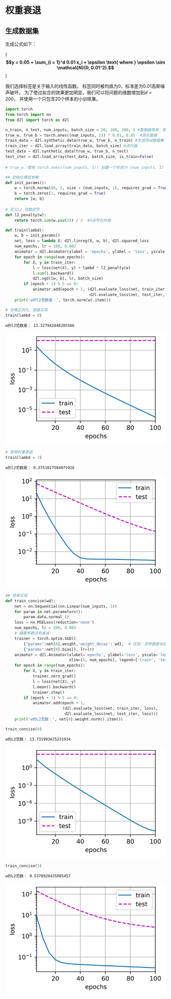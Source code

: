 # 权重衰退

## 生成数据集
生成公式如下：

(**$$y = 0.05 + \sum_{i = 1}^d 0.01 x_i + \epsilon \text{ where }
\epsilon \sim \mathcal{N}(0, 0.01^2).$$**)

我们选择标签是关于输入的线性函数。
标签同时被均值为0，标准差为0.01高斯噪声破坏。
为了使过拟合的效果更加明显，我们可以将问题的维数增加到$d = 200$，
并使用一个只包含20个样本的小训练集。


```python
import torch
from torch import nn
from d2l import torch as d2l
```


```python
n_train, n_test, num_inputs, batch_size = 20, 100, 200, 5 #数据越简单，模型越复杂，越容易过拟合
true_w, true_b = torch.ones((num_inputs, 1)) * 0.01, 0.05  #真实数据
train_data = d2l.synthetic_data(true_w, true_b, n_train) #生成测试数据集
train_iter = d2l.load_array(train_data, batch_size) #迭代器
test_data = d2l.synthetic_data(true_w, true_b, n_test) 
test_iter = d2l.load_array(test_data, batch_size, is_train=False)

# true_w：使用 torch.ones((num_inputs, 1)) 创建一个形状为 (num_inputs, 1) 的张量，其中所有元素初始化为 1，然后乘以 0.01，得到一个形状为 (200, 1) 的张量，代表真实的权重参数。
```


```python
## 初始化模型参数
def init_params():
    w = torch.normal(0, 1, size = (num_inputs, 1), requires_grad = True)
    b = torch.zeros(1, requires_grad = True)
    return [w, b]

# 定义L2 范数惩罚
def l2_penalty(w):
    return torch.sum(w.pow(2)) / 2  #λ会写在外面
```


```python
def train(lambd):
    w, b = init_params()
    net, loss = lambda X: d2l.linreg(X, w, b), d2l.squared_loss
    num_epochs, lr = 100, 0.003
    animator = d2l.Animator(xlabel = 'epochs', ylabel = 'loss', yscale = 'log', xlim = [5, num_epochs], legend = ['train', 'test'])
    for epoch in range(num_epochs):
        for X, y in train_iter:
            l = loss(net(X), y) + lambd * l2_penalty(w)
            l.sum().backward()
            d2l.sgd([w, b], lr, batch_size)
        if (epoch + 1) % 5 == 0:
            animator.add(epoch + 1, (d2l.evaluate_loss(net, train_iter, loss),
                                     d2l.evaluate_loss(net, test_iter, loss)))
    print('w的l2范数是：', torch.norm(w).item())
```


```python
# 忽略正则化，直接实现
train(lambd = 0)
```

    w的l2范数是： 13.327942848205566
    


    
![svg](../images/2.3-1output_6_1.svg)
    



```python
# 使用权重衰退
train(lambd = 3)
```

    w的l2范数是： 0.3751027584075928
    


    
![svg](../images/2.3-2output_7_1.svg)
    



```python
## 简单实现
def train_concise(wd):
    net = nn.Sequential(nn.Linear(num_inputs, 1))
    for param in net.parameters():
        param.data.normal_()
    loss = nn.MSELoss(reduction='none')
    num_epochs, lr = 100, 0.003
    # 偏置参数没有衰减
    trainer = torch.optim.SGD([
        {"params":net[0].weight,'weight_decay': wd},  # 区别：把参数放在函数里面
        {"params":net[0].bias}], lr=lr)
    animator = d2l.Animator(xlabel='epochs', ylabel='loss', yscale='log',
                            xlim=[5, num_epochs], legend=['train', 'test'])
    for epoch in range(num_epochs):
        for X, y in train_iter:
            trainer.zero_grad()
            l = loss(net(X), y)
            l.mean().backward()
            trainer.step()
        if (epoch + 1) % 5 == 0:
            animator.add(epoch + 1,
                         (d2l.evaluate_loss(net, train_iter, loss),
                          d2l.evaluate_loss(net, test_iter, loss)))
    print('w的L2范数：', net[0].weight.norm().item())
```


```python
train_concise(0)
```

    w的L2范数： 13.731993675231934
    


    
![svg](../images/2.3-3output_9_1.svg)
    



```python
train_concise(3)
```

    w的L2范数： 0.5378920435905457
    


    
![svg](../images/2.3-4output_10_1.svg)
    



```python

```
